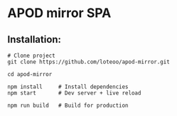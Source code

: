 # APOD mirror SPA


## Installation: 
```
# Clone project
git clone https://github.com/loteoo/apod-mirror.git

cd apod-mirror

npm install     # Install dependencies
npm start       # Dev server + live reload
```

```
npm run build   # Build for production
```
